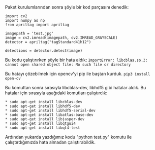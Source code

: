 Paket kurulumlarından sonra şöyle bir kod parçasını denedik:
```
import cv2
import numpy as np
from apriltag import apriltag

imagepath = 'test.jpg'
image = cv2.imread(imagepath, cv2.IMREAD_GRAYSCALE)
detector = apriltag("tagStandard41h12")

detections = detector.detect(image)
```

Bu kodu çalıştırırken şöyle bir hata aldık:
``` ImportError: libcblas.so.3: cannot open shared object file: No such file or directory ```

Bu hatayı çözebilmek için opencv'yi pip ile baştan kurduk.
	``` pip3 install open-cv ```

Bu komuttan sonra sırasıyla libcblas-dev, libhdf5 gibi hatalar aldık. Bu hatalar için sırasıyla 
aşağıdaki komutları çalıştırdık:

	* sudo apt-get install libcblas-dev
	* sudo apt-get install libhdf5-dev
	* sudo apt-get install libhdf5-serial-dev
	* sudo apt-get install libatlas-base-dev
	* sudo apt-get install libjasper-dev 
	* sudo apt-get install libqtgui4 
	* sudo apt-get install libqt4-test 

Ardından yukarda yazdığımız kodu "python test.py" komutu ile çalıştırdığımızda hata almadan çalıştırabildik.
